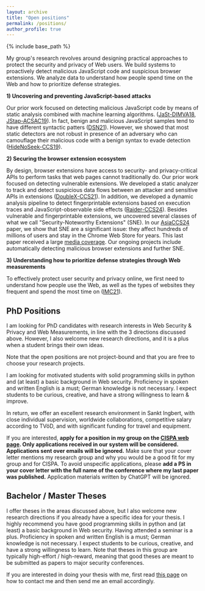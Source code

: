 ```yaml
---
layout: archive
title: "Open positions"
permalink: /positions/
author_profile: true
---
```


{% include base_path %}


My group's research revolves around designing practical approaches to protect the security and privacy of Web users. We build systems to proactively detect malicious JavaScript code and suspicious browser extensions. We analyze data to understand how people spend time on the Web and how to prioritize defense strategies.


**1) Uncovering and preventing JavaScript-based attacks**

Our prior work focused on detecting malicious JavaScript code by means of static analysis combined with machine learning algorithms.
 ([JaSt-DIMVA18](https://swag.cispa.saarland/papers/fass2018jast.pdf), [JStap-ACSAC19](https://swag.cispa.saarland/papers/fass2019jstap.pdf)). In fact, benign and malicious JavaScript samples tend to have different syntactic patters ([DSN21](https://swag.cispa.saarland/papers/moog2021statically.pdf)). However, we showed that most static detectors are not robust in presence of an adversary who can camouflage their malicious code with a benign syntax to evade detection ([HideNoSeek-CCS19](https://swag.cispa.saarland/papers/fass2019hidenoseek.pdf)).


**2) Securing the browser extension ecosystem**

By design, browser extensions have access to security- and privacy-critical APIs to perform tasks that web pages cannot traditionally do.
Our prior work focused on detecting vulnerable extensions. We developed a static analyzer to track and detect suspicious data flows between an attacker and sensitive APIs in extensions ([DoubleX-CCS21](https://swag.cispa.saarland/papers/fass2021doublex.pdf)).
In addition, we developed a dynamic analysis pipeline to detect fingerprintable extensions based on execution traces and JavaScript-observable side effects ([Raider-CCS24](https://swag.cispa.saarland/papers/agarwal2024window.pdf)).
Besides vulnerable and fingerprintable extensions, we uncovered several classes of what we call "Security-Noteworthy Extensions" (SNE). In our [AsiaCCS24](https://publications.cispa.saarland/4057/1/2024_hsu_cws.pdf) paper, we show that SNE are a significant issue: they affect hundreds of millions of users and stay in the Chrome Web Store for years. This last paper received a large [media coverage](https://aurore54f.github.io/papers/hsu2024cws.media/).
Our ongoing projects include automatically detecting malicious browser extensions and further SNE.


**3) Understanding how to prioritize defense strategies through Web measurements**

To effectively protect user security and privacy online, we first need to understand how people use the Web, as well as the types of websites they frequent and spend the most time on ([IMC21](https://publications.cispa.saarland/3786/1/ruth2022browsing.pdf)).


## PhD Positions

I am looking for PhD candidates with research interests in Web Security & Privacy and Web Measurements, in line with the 3 directions discussed above.
However, I also welcome new research directions, and it is a plus when a student brings their own ideas.


Note that the open positions are not project-bound and that you are free to choose your research projects.



I am looking for motivated students with solid programming skills in python and (at least) a basic background in Web security. Proficiency in spoken and written English is a must; German knowledge is not necessary. I expect students to be curious, creative, and have a strong willingness to learn & improve.

In return, we offer an excellent research environment in Sankt Ingbert, with close individual supervision, worldwide collaborations, competitive salary according to TVöD, and with significant funding for travel and equipment.


If you are interested, **apply for a position in my group on the [CISPA web page](https://jobs.cispa.saarland/de_DE/jobs/apply/phd-positions-related-to-web-security-and-privacy-m-f-d-group-fass-242). Only applications received in our system will be considered. Applications sent over emails will be ignored.**
Make sure that your cover letter mentions my research group and why you would be a good fit for my group and for CISPA. To avoid unspecific applications, please **add a PS in your cover letter with the full name of the conference where my last paper was published.** Application materials written by ChatGPT will be ignored.



## Bachelor / Master Theses

I offer theses in the areas discussed above, but I also welcome new research directions if you already have a specific idea for your thesis.
I highly recommend you have good programming skills in python and (at least) a basic background in Web security. Having attended a seminar is a plus. Proficiency in spoken and written English is a must; German knowledge is not necessary. I expect students to be curious, creative, and have a strong willingness to learn. Note that theses in this group are typically high-effort / high-reward, meaning that good theses are meant to be submitted as papers to major security conferences.

If you are interested in doing your thesis with me, first read [this page](https://aurore54f.github.io/contact/) on how to contact me and then send me an email accordingly.
